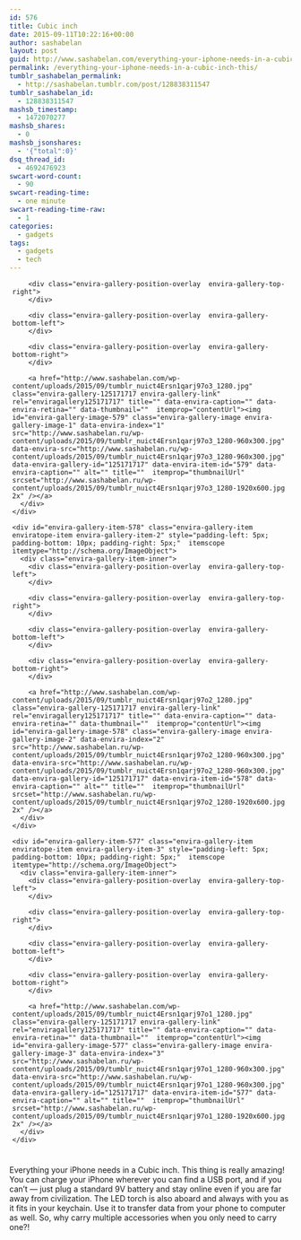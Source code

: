```yaml
---
id: 576
title: Cubic inch
date: 2015-09-11T10:22:16+00:00
author: sashabelan
layout: post
guid: http://www.sashabelan.com/everything-your-iphone-needs-in-a-cubic-inch-this/
permalink: /everything-your-iphone-needs-in-a-cubic-inch-this/
tumblr_sashabelan_permalink:
  - http://sashabelan.tumblr.com/post/128838311547
tumblr_sashabelan_id:
  - 128838311547
mashsb_timestamp:
  - 1472070277
mashsb_shares:
  - 0
mashsb_jsonshares:
  - '{"total":0}'
dsq_thread_id:
  - 4692476923
swcart-word-count:
  - 90
swcart-reading-time:
  - one minute
swcart-reading-time-raw:
  - 1
categories:
  - gadgets
tags:
  - gadgets
  - tech
---
```

<div id="envira-gallery-wrap-125171717" class="envira-gallery-wrap envira-gallery-theme-base envira-lightbox-theme-base" itemscope itemtype="http://schema.org/ImageGallery">
  <div data-row-height="" data-gallery-theme="" id="envira-gallery-125171717" class="envira-gallery-public  envira-gallery-2-columns envira-clear enviratope envira-gallery-css-animations" data-envira-columns="2">
    <div id="envira-gallery-item-579" class="envira-gallery-item enviratope-item envira-gallery-item-1" style="padding-left: 5px; padding-bottom: 10px; padding-right: 5px;"  itemscope itemtype="http://schema.org/ImageObject">
      <div class="envira-gallery-item-inner">
        <div class="envira-gallery-position-overlay  envira-gallery-top-left">
        </div>
        
        <div class="envira-gallery-position-overlay  envira-gallery-top-right">
        </div>
        
        <div class="envira-gallery-position-overlay  envira-gallery-bottom-left">
        </div>
        
        <div class="envira-gallery-position-overlay  envira-gallery-bottom-right">
        </div>
        
        <a href="http://www.sashabelan.com/wp-content/uploads/2015/09/tumblr_nuict4Ersn1qarj97o3_1280.jpg" class="envira-gallery-125171717 envira-gallery-link" rel="enviragallery125171717" title="" data-envira-caption="" data-envira-retina="" data-thumbnail=""  itemprop="contentUrl"><img id="envira-gallery-image-579" class="envira-gallery-image envira-gallery-image-1" data-envira-index="1" src="http://www.sashabelan.ru/wp-content/uploads/2015/09/tumblr_nuict4Ersn1qarj97o3_1280-960x300.jpg" data-envira-src="http://www.sashabelan.ru/wp-content/uploads/2015/09/tumblr_nuict4Ersn1qarj97o3_1280-960x300.jpg" data-envira-gallery-id="125171717" data-envira-item-id="579" data-envira-caption="" alt="" title=""  itemprop="thumbnailUrl" srcset="http://www.sashabelan.ru/wp-content/uploads/2015/09/tumblr_nuict4Ersn1qarj97o3_1280-1920x600.jpg 2x" /></a>
      </div>
    </div>
    
    <div id="envira-gallery-item-578" class="envira-gallery-item enviratope-item envira-gallery-item-2" style="padding-left: 5px; padding-bottom: 10px; padding-right: 5px;"  itemscope itemtype="http://schema.org/ImageObject">
      <div class="envira-gallery-item-inner">
        <div class="envira-gallery-position-overlay  envira-gallery-top-left">
        </div>
        
        <div class="envira-gallery-position-overlay  envira-gallery-top-right">
        </div>
        
        <div class="envira-gallery-position-overlay  envira-gallery-bottom-left">
        </div>
        
        <div class="envira-gallery-position-overlay  envira-gallery-bottom-right">
        </div>
        
        <a href="http://www.sashabelan.com/wp-content/uploads/2015/09/tumblr_nuict4Ersn1qarj97o2_1280.jpg" class="envira-gallery-125171717 envira-gallery-link" rel="enviragallery125171717" title="" data-envira-caption="" data-envira-retina="" data-thumbnail=""  itemprop="contentUrl"><img id="envira-gallery-image-578" class="envira-gallery-image envira-gallery-image-2" data-envira-index="2" src="http://www.sashabelan.ru/wp-content/uploads/2015/09/tumblr_nuict4Ersn1qarj97o2_1280-960x300.jpg" data-envira-src="http://www.sashabelan.ru/wp-content/uploads/2015/09/tumblr_nuict4Ersn1qarj97o2_1280-960x300.jpg" data-envira-gallery-id="125171717" data-envira-item-id="578" data-envira-caption="" alt="" title=""  itemprop="thumbnailUrl" srcset="http://www.sashabelan.ru/wp-content/uploads/2015/09/tumblr_nuict4Ersn1qarj97o2_1280-1920x600.jpg 2x" /></a>
      </div>
    </div>
    
    <div id="envira-gallery-item-577" class="envira-gallery-item enviratope-item envira-gallery-item-3" style="padding-left: 5px; padding-bottom: 10px; padding-right: 5px;"  itemscope itemtype="http://schema.org/ImageObject">
      <div class="envira-gallery-item-inner">
        <div class="envira-gallery-position-overlay  envira-gallery-top-left">
        </div>
        
        <div class="envira-gallery-position-overlay  envira-gallery-top-right">
        </div>
        
        <div class="envira-gallery-position-overlay  envira-gallery-bottom-left">
        </div>
        
        <div class="envira-gallery-position-overlay  envira-gallery-bottom-right">
        </div>
        
        <a href="http://www.sashabelan.com/wp-content/uploads/2015/09/tumblr_nuict4Ersn1qarj97o1_1280.jpg" class="envira-gallery-125171717 envira-gallery-link" rel="enviragallery125171717" title="" data-envira-caption="" data-envira-retina="" data-thumbnail=""  itemprop="contentUrl"><img id="envira-gallery-image-577" class="envira-gallery-image envira-gallery-image-3" data-envira-index="3" src="http://www.sashabelan.ru/wp-content/uploads/2015/09/tumblr_nuict4Ersn1qarj97o1_1280-960x300.jpg" data-envira-src="http://www.sashabelan.ru/wp-content/uploads/2015/09/tumblr_nuict4Ersn1qarj97o1_1280-960x300.jpg" data-envira-gallery-id="125171717" data-envira-item-id="577" data-envira-caption="" alt="" title=""  itemprop="thumbnailUrl" srcset="http://www.sashabelan.ru/wp-content/uploads/2015/09/tumblr_nuict4Ersn1qarj97o1_1280-1920x600.jpg 2x" /></a>
      </div>
    </div>
  </div>
</div>

<noscript>
  <img src="http://www.sashabelan.ru/wp-content/uploads/2015/09/tumblr_nuict4Ersn1qarj97o3_1280.jpg" alt="" /><img src="http://www.sashabelan.ru/wp-content/uploads/2015/09/tumblr_nuict4Ersn1qarj97o2_1280.jpg" alt="" /><img src="http://www.sashabelan.ru/wp-content/uploads/2015/09/tumblr_nuict4Ersn1qarj97o1_1280.jpg" alt="" />
</noscript>

Everything your iPhone needs in a Cubic inch. This thing is really amazing! You can charge your iPhone wherever you can find a USB port, and if you can’t &#8212; just plug a standard 9V battery and stay online even if you are far away from civilization. The LED torch is also aboard and always with you as it fits in your keychain. Use it to transfer data from your phone to computer as well. So, why carry multiple accessories when you only need to carry one?!